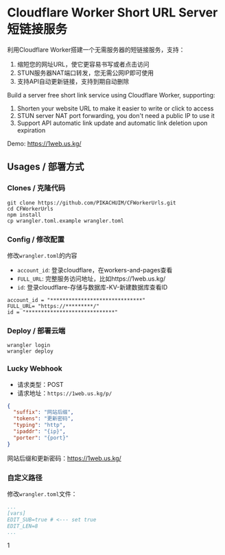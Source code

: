 # Cloudflare Worker Short URL Server 短链接服务

利用Cloudflare Worker搭建一个无需服务器的短链接服务，支持：
1. 缩短您的网址URL，使它更容易书写或者点击访问
2. STUN服务器NAT端口转发，您无需公网IP即可使用
3. 支持API自动更新链接，支持到期自动删除


Build a server free short link service using Cloudflare Worker, supporting:
1. Shorten your website URL to make it easier to write or click to access
2. STUN server NAT port forwarding, you don't need a public IP to use it
3. Support API automatic link update and automatic link deletion upon expiration

Demo: https://1web.us.kg/

## Usages / 部署方式

### Clones / 克隆代码
```
git clone https://github.com/PIKACHUIM/CFWorkerUrls.git
cd CFWorkerUrls
npm install
cp wrangler.toml.example wrangler.toml
```

### Config / 修改配置
修改`wrangler.toml`的内容
 - `account_id`: 登录cloudflare，在workers-and-pages查看
 - `FULL_URL`: 完整服务访问地址，比如https://1web.us.kg/
 - `id`: 登录cloudflare-存储与数据库-KV-新建数据库查看ID
```
account_id = "******************************"
FULL_URL= "https://*********/"
id = "*****************************"
```

### Deploy / 部署云端
```
wrangler login
wrangler deploy
```

### Lucky Webhook
 - 请求类型：POST
 - 请求地址：`https://1web.us.kg/p/`
```json
{
  "suffix": "网站后缀",
  "tokens": "更新密码",
  "typing": "http",
  "ipaddr": "{ip}",
  "porter": "{port}"
}
```
网站后缀和更新密码：https://1web.us.kg/

### 自定义路径
修改`wrangler.toml`文件：
```yaml
...
[vars]
EDIT_SUB=true # <--- set true
EDIT_LEN=8
...
```
1
